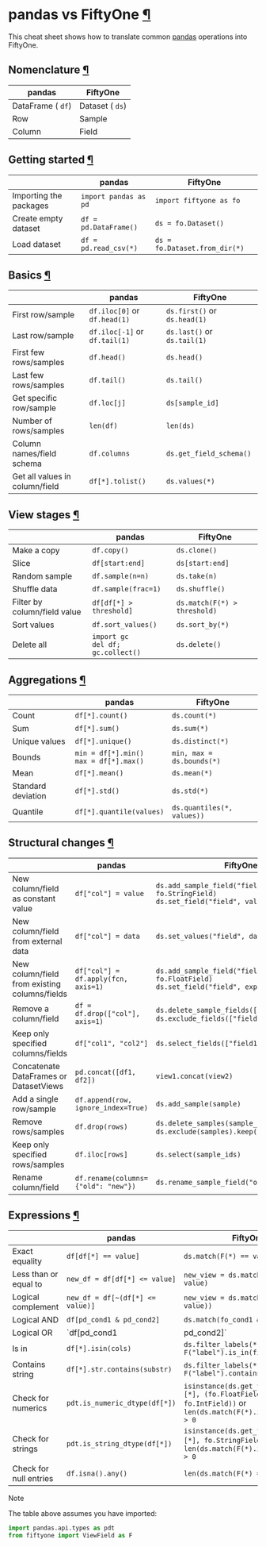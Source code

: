 # pandas vs FiftyOne [¶](\#pandas-vs-fiftyone "Permalink to this headline")

This cheat sheet shows how to translate common
[pandas](https://pandas.pydata.org) operations into FiftyOne.

## Nomenclature [¶](\#nomenclature "Permalink to this headline")

| pandas | FiftyOne |
| --- | --- |
| DataFrame ( `df`) | Dataset ( `ds`) |
| Row | Sample |
| Column | Field |

## Getting started [¶](\#getting-started "Permalink to this headline")

|  | pandas | FiftyOne |
| --- | --- | --- |
| Importing the packages | `import pandas as pd` | `import fiftyone as fo` |
| Create empty dataset | `df = pd.DataFrame()` | `ds = fo.Dataset()` |
| Load dataset | `df = pd.read_csv(*)` | `ds = fo.Dataset.from_dir(*)` |

## Basics [¶](\#basics "Permalink to this headline")

|  | pandas | FiftyOne |
| --- | --- | --- |
| First row/sample | `df.iloc[0]` or `df.head(1)` | `ds.first()` or `ds.head(1)` |
| Last row/sample | `df.iloc[-1]` or `df.tail(1)` | `ds.last()` or `ds.tail(1)` |
| First few rows/samples | `df.head()` | `ds.head()` |
| Last few rows/samples | `df.tail()` | `ds.tail()` |
| Get specific row/sample | `df.loc[j]` | `ds[sample_id]` |
| Number of rows/samples | `len(df)` | `len(ds)` |
| Column names/field schema | `df.columns` | `ds.get_field_schema()` |
| Get all values in column/field | `df[*].tolist()` | `ds.values(*)` |

## View stages [¶](\#view-stages "Permalink to this headline")

|  | pandas | FiftyOne |
| --- | --- | --- |
| Make a copy | `df.copy()` | `ds.clone()` |
| Slice | `df[start:end]` | `ds[start:end]` |
| Random sample | `df.sample(n=n)` | `ds.take(n)` |
| Shuffle data | `df.sample(frac=1)` | `ds.shuffle()` |
| Filter by column/field value | `df[df[*] > threshold]` | `ds.match(F(*) > threshold)` |
| Sort values | `df.sort_values()` | `ds.sort_by(*)` |
| Delete all | `import gc`<br>`del df; gc.collect()` | `ds.delete()` |

## Aggregations [¶](\#aggregations "Permalink to this headline")

|  | pandas | FiftyOne |
| --- | --- | --- |
| Count | `df[*].count()` | `ds.count(*)` |
| Sum | `df[*].sum()` | `ds.sum(*)` |
| Unique values | `df[*].unique()` | `ds.distinct(*)` |
| Bounds | `min = df[*].min()`<br>`max = df[*].max()` | `min, max = ds.bounds(*)` |
| Mean | `df[*].mean()` | `ds.mean(*)` |
| Standard deviation | `df[*].std()` | `ds.std(*)` |
| Quantile | `df[*].quantile(values)` | `ds.quantiles(*, values))` |

## Structural changes [¶](\#structural-changes "Permalink to this headline")

|  | pandas | FiftyOne |
| --- | --- | --- |
| New column/field as constant value | `df["col"] = value` | `ds.add_sample_field("field", fo.StringField)`<br>`ds.set_field("field", value).save()` |
| New column/field from external data | `df["col"] = data` | `ds.set_values("field", data)` |
| New column/field from existing columns/fields | `df["col"] = df.apply(fcn, axis=1)` | `ds.add_sample_field("field", fo.FloatField)`<br>`ds.set_field("field", expression).save()` |
| Remove a column/field | `df = df.drop(["col"], axis=1)` | `ds.delete_sample_fields(["field"])` or<br>`ds.exclude_fields(["field"]).keep_fields()` |
| Keep only specified columns/fields | `df["col1", "col2"]` | `ds.select_fields(["field1", "field2"])` |
| Concatenate DataFrames or DatasetViews | `pd.concat([df1, df2])` | `view1.concat(view2)` |
| Add a single row/sample | `df.append(row, ignore_index=True)` | `ds.add_sample(sample)` |
| Remove rows/samples | `df.drop(rows)` | `ds.delete_samples(sample_ids)` or<br>`ds.exclude(samples).keep()` |
| Keep only specified rows/samples | `df.iloc[rows]` | `ds.select(sample_ids)` |
| Rename column/field | `df.rename(columns={"old": "new"})` | `ds.rename_sample_field("old", "new")` |

## Expressions [¶](\#expressions "Permalink to this headline")

|  | pandas | FiftyOne |
| --- | --- | --- |
| Exact equality | `df[df[*] == value]` | `ds.match(F(*) == value)` |
| Less than or equal to | `new_df = df[df[*] <= value]` | `new_view = ds.match(F(*) <= value)` |
| Logical complement | `new_df = df[~(df[*] <= value)]` | `new_view = ds.match(~(F(*) <= value))` |
| Logical AND | `df[pd_cond1 & pd_cond2]` | `ds.match(fo_cond1 & fo_cond2)` |
| Logical OR | `df[pd_cond1 | pd_cond2]` | `ds.match(fo_cond1 | fo_cond2)` |
| Is in | `df[*].isin(cols)` | `ds.filter_labels(*, F("label").is_in(fields))` |
| Contains string | `df[*].str.contains(substr)` | `ds.filter_labels(*, F("label").contains_str(substr))` |
| Check for numerics | `pdt.is_numeric_dtype(df[*])` | `isinstance(ds.get_field_schema()[*], (fo.FloatField, fo.IntField))` or<br>`len(ds.match(F(*).is_number())) > 0` |
| Check for strings | `pdt.is_string_dtype(df[*])` | `isinstance(ds.get_field_schema()[*], fo.StringField)` or<br>`len(ds.match(F(*).is_string())) > 0` |
| Check for null entries | `df.isna().any()` | `len(ds.match(F(*) == None)) > 0` |

Note

The table above assumes you have imported:

```python
import pandas.api.types as pdt
from fiftyone import ViewField as F

```

